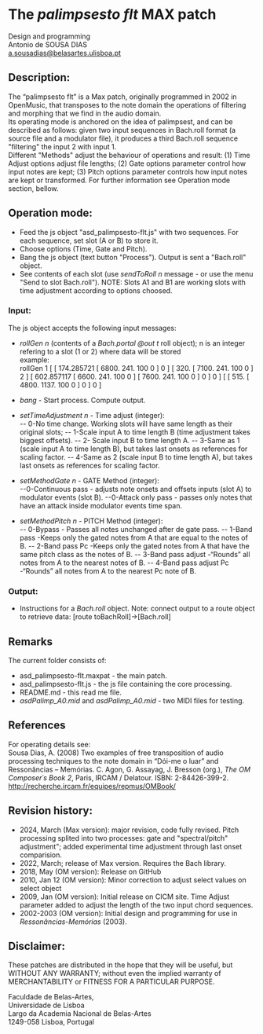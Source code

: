 # The _palimpsesto flt_ MAX patch

Design and programming<br>
Antonio de SOUSA DIAS<br>
a.sousadias@belasartes.ulisboa.pt

## Description:
The “palimpsesto flt” is a Max patch, originally programmed in 2002 in OpenMusic, that transposes to the note domain the operations of filtering and morphing that we find in the audio domain.<br>
Its operating mode is anchored on the idea of palimpsest, and can be described as follows:  given two input sequences in Bach.roll format (a source file and a modulator file), it produces a third Bach.roll sequence "filtering" the input 2 with input 1.<br>
Different "Methods" adjust the behaviour of operations and result: (1) Time Adjust options adjust file lengths; (2) Gate options parameter control how input notes are kept; (3) Pitch options parameter controls how input notes are kept or transformed. For further information see Operation mode section, bellow.<br>

## Operation mode:
- Feed the js object "asd_palimpsesto-flt.js" with two sequences. For each sequence, set slot (A or B) to store it.
- Choose options (Time, Gate and Pitch).
- Bang the js object (text button "Process"). Output is sent a "Bach.roll" object.
- See contents of each slot (use _sendToRoll n_ message - or use the menu "Send to slot Bach.roll").
NOTE: Slots A1 and B1 are working slots with time adjustment according to options choosed.

### Input:
The js object accepts the following input messages:
- _rollGen_ _n_ (contents of a _Bach.portal @out t_ roll object); n is an integer refering to a slot (1 or 2) where data will be stored<br>
example:<br>
	rollGen 1 [ [ 174.285721 [ 6800. 241. 100 0 ] 0 ] [ 320. [ 7100. 241. 100 0 ] 2 ] [ 602.857117 [ 6600. 241. 100 0 ] [ 7600. 241. 100 0 ] 0 ] 0 ] [ [ 515. [ 4800. 1137. 100 0 ] 0 ] 0 ] <br>

- _bang_ - Start process. Compute output.

- _setTimeAdjustment n_   - Time adjust (integer):<br>
-- 0-No time change. Working slots will have same length as their original slots;
-- 1-Scale input A to time length B (time adjustment takes biggest offsets).
-- 2- Scale input B to time length A.
-- 3-Same as 1 (scale input A to time length B), but takes last onsets as references for scaling factor.
-- 4-Same as 2 (scale input B to time length A), but takes last onsets as references for scaling factor.

- _setMethodGate n_  - GATE Method (integer):<br>
--0-Continuous pass -  adjusts note onsets and offsets inputs (slot A) to modulator events (slot B).
--0-Attack only pass -   passes only notes that have an attack inside modulator events time span.

- _setMethodPitch n_   - PITCH Method (integer):<br>
-- 0-Bypass - Passes all notes unchanged after de gate pass.
-- 1-Band pass -Keeps only the gated notes from A that are equal to the notes of B.
-- 2-Band pass Pc -Keeps only the gated notes from A that have the same pitch class as the notes of B.
-- 3-Band pass adjust -“Rounds” all notes from A to the nearest notes of B.
-- 4-Band pass adjust Pc -“Rounds” all notes from A to the nearest Pc note of B.

### Output:
- Instructions for a _Bach.roll_ object.
Note: connect output to a route object to retrieve data: [route toBachRoll]->[Bach.roll]<br>

## Remarks
The current folder consists of:<br>
- asd_palimpsesto-flt.maxpat - the main patch.<br>
- asd_palimpsesto-flt.js - the js file containing the core processing.<br>
- README.md - this read me file.<br>
- _asdPalimp\_A0.mid_ and _asdPalimp\_A0.mid_ - two MIDI files for testing.<br>

## References
For operating details see:<br>
Sousa Dias, A. (2008) Two examples of free transposition of audio processing techniques to the note domain in “Dói-me o luar” and Ressonâncias – Memórias. C. Agon, G. Assayag, J. Bresson (org.), _The OM Composer´s Book 2_, Paris, IRCAM / Delatour. ISBN: 2-84426-399-2. http://recherche.ircam.fr/equipes/repmus/OMBook/<br>


## Revision history:
- 2024, March (Max version): major revision, code fully revised. Pitch processing splited into two processes: gate and "spectral/pitch" adjustment"; added experimental time adjustment through last onset comparision.
- 2022, March; release of Max version. Requires the Bach library.
- 2018, May (OM version): Release on GitHub<br>
- 2010, Jan 12 (OM version): Minor correction to adjust select values on select object<br>
- 2009, Jan (OM version): Initial release on CICM site. Time Adjust parameter added to adjust the length of the two input chord sequences.<br>
- 2002-2003 (OM version): Initial design and programming for use in _Ressonâncias-Memórias_ (2003).<br>

## Disclaimer:
These patches are distributed in the hope that they will be useful, but WITHOUT ANY WARRANTY; without even the implied warranty of MERCHANTABILITY or FITNESS FOR A PARTICULAR PURPOSE.<br>

Faculdade de Belas-Artes,<br>
Universidade de Lisboa<br>
Largo da Academia Nacional de Belas-Artes<br>
1249-058 Lisboa, Portugal<br>
